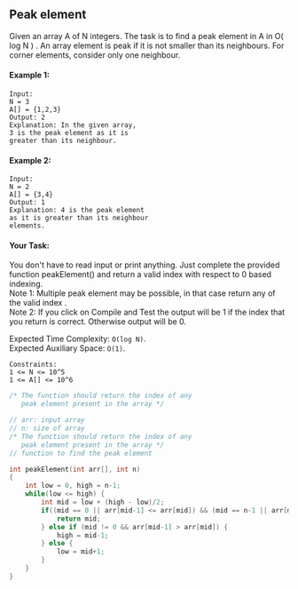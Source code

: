 ## Peak element

Given an array A of N integers. The task is to find a peak element in A in O( log N ) .
An array element is peak if it is not smaller than its neighbours. For corner elements, consider only one neighbour.

#### Example 1:

```
Input:
N = 3
A[] = {1,2,3}
Output: 2
Explanation: In the given array,
3 is the peak element as it is
greater than its neighbour.
```

#### Example 2:

```
Input:
N = 2
A[] = {3,4}
Output: 1
Explanation: 4 is the peak element
as it is greater than its neighbour
elements.
```

#### Your Task:

You don't have to read input or print anything. Just complete the provided function peakElement() and return a valid index with respect to 0 based indexing.  
Note 1: Multiple peak element may be possible, in that case return any of the valid index .  
Note 2: If you click on Compile and Test the output will be 1 if the index that you return is correct. Otherwise output will be 0.

Expected Time Complexity: `O(log N)`.  
Expected Auxiliary Space: `O(1)`.

```
Constraints:
1 <= N <= 10^5
1 <= A[] <= 10^6
```

```c++
/* The function should return the index of any
   peak element present in the array */

// arr: input array
// n: size of array
/* The function should return the index of any
   peak element present in the array */
// function to find the peak element

int peakElement(int arr[], int n)
{
    int low = 0, high = n-1;
    while(low <= high) {
        int mid = low + (high - low)/2;
        if((mid == 0 || arr[mid-1] <= arr[mid]) && (mid == n-1 || arr[mid+1] <= arr[mid])) {
            return mid;
        } else if (mid != 0 && arr[mid-1] > arr[mid]) {
            high = mid-1;
        } else {
            low = mid+1;
        }
    }
}
```
